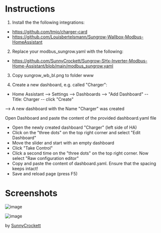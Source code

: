 # Instructions

1. Install the the following integrations:
- https://github.com/tmjo/charger-card
- https://github.com/Louisbertelsmann/Sungrow-Wallbox-Modbus-HomeAssistant
2. Replace your modbus_sungrow.yaml with the following:
- https://github.com/SunnyCrockett/Sungrow-SHx-Inverter-Modbus-Home-Assistant/blob/main/modbus_sungrow.yaml
3. Copy sungrow_wb_bl.png to folder www

4. Create a new dashboard, e.g. called "Charger":
- Home Assistant --> Settings --> Dashboards --> "Add Dashboard" 
-- Title: Charger
-- click "Create"

--> A new dashboard with the Name "Charger" was created

Open Dashboard and paste the content of the provided dashboard.yaml file
- Open the newly created dashboard "Charger" (left side of HA)
- Click on the "three dots" on the top right corner and select "Edit Dashboard"
- Move the slider and start with an empty dashboard
- Click "Take Control"
- Click a second time on the "three dots" on the top right corner. Now select "Raw configuration editor"
- Copy and paste the content of dashboard.yaml. Ensure that the spacing keeps intact!
- Save and reload page (press F5)

# Screenshots

![image](https://github.com/user-attachments/assets/81ec49d0-e2d5-4424-8f4b-f2e64791cc75)

![image](https://github.com/SunnyCrockett/Sungrow-SHx-Inverter-Modbus-Home-Assistant/assets/153714968/e9dc2012-ad9d-405d-8647-6f1e94e977f3)

by [SunnyCrockett](https://github.com/SunnyCrockett)
